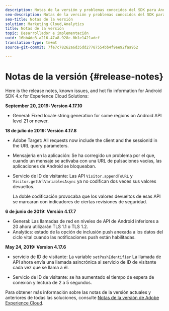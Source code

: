 ```yaml
---
description: Notas de la versión y problemas conocidos del SDK para Android 4.x para soluciones de Experience Cloud.
seo-description: Notas de la versión y problemas conocidos del SDK para Android 4.x para soluciones de Experience Cloud.
seo-title: Notas de la versión
solution: Marketing Cloud,Analytics
title: Notas de la versión
topic: Desarrollador e implementación
uuid: 16bb4de8-a216-47a8-928c-0b1e1421adcf
translation-type: tm+mt
source-git-commit: 7fe7c78262a6d35dd27787554bb4f9ee92faa952

---
```



# Notas de la versión {#release-notes}

Here is the release notes, known issues, and hot fix information for Android SDK 4.x for Experience Cloud Solutions:

**September 20, 2019: Version 4.17.10**

* General: Fixed locale string generation for some regions on Android API level 21 or newer.

**18 de julio de 2019: Versión 4.17.8**

* Adobe Target: All requests now include the client and the sessionId in the URL query parameters.
* Mensajería en la aplicación: Se ha corregido un problema por el que, cuando un mensaje se activaba con una URL de pulsaciones vacías, las aplicaciones de Android se bloqueaban.
* Servicio de ID de visitante: Las API `Visitor.appendToURL` y `Visitor.getUrlVariablesAsync` ya no codifican dos veces sus valores devueltos.

   La doble codificación provocaba que los valores devueltos de esas API se marcaran con indicadores de ciertas revisiones de seguridad.

**6 de junio de 2019: Versión 4.17.7**

* General: Las llamadas de red en niveles de API de Android inferiores a 20 ahora utilizarán TLS 1.1 o TLS 1.2.
* Analytics: estado de la opción de inclusión push anexada a los datos del ciclo vital cuando las notificaciones push están habilitadas.

**May 24, 2019: Version 4.17.6**

* servicio de ID de visitante: La variable
   `setPushIdentifier` La llamada de API ahora envía una llamada asincrónica al servicio de ID de visitante cada vez que se llama a él.

* Servicio de ID de visitante: se ha aumentado el tiempo de espera de conexión y lectura de 2 a 5 segundos.


Para obtener más información sobre las notas de la versión actuales y anteriores de todas las soluciones, consulte [Notas de la versión de Adobe Experience Cloud](https://marketing.adobe.com/resources/help/en_US/whatsnew/).
